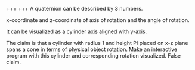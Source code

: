 +++
+++
A quaternion can be described by 3 numbers.

x-coordinate and z-coordinate of axis of rotation and the angle of rotation.

It can be visualized as a cylinder axis aligned with y-axis.

The claim is that a cylinder with radius 1 and height PI placed on x-z plane spans a cone in terms of physical object rotation. Make an interactive program with this cylinder and corresponding rotation visualized. False claim.
